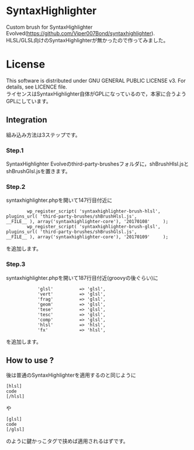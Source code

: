﻿# SyntaxHighlighter
Custom brush for SyntaxHighlighter Evolved(<https://github.com/Viper007Bond/syntaxhighlighter>).  
HLSL/GLSL向けのSyntaxHighlighterが無かったので作ってみました。  

# License
This software is distributed under GNU GENERAL PUBLIC LICENSE v3. For details, see LICENCE file.  
ライセンスはSyntaxHighlighter自体がGPLになっているので，本家に合うようGPLにしています。  

## Integration
組み込み方法は3ステップです。  

### Step.1  
SyntaxHighlighter Evolveのthird-party-brushesフォルダに，shBrushHlsl.jsとshBrushGlsl.jsを置きます。  

### Step.2  
syntaxhighlighter.phpを開いて147行目付近に  

~~~~~{.php}
		wp_register_script( 'syntaxhighlighter-brush-hlsl',       plugins_url( 'third-party-brushes/shBrushHlsl.js',              __FILE__ ), array('syntaxhighlighter-core'), '20170108'     );
		wp_register_script( 'syntaxhighlighter-brush-glsl',       plugins_url( 'third-party-brushes/shBrushGlsl.js',              __FILE__ ), array('syntaxhighlighter-core'), '20170109'     );		
~~~~~

を追加します。

### Step.3  

syntaxhighlighter.phpを開いて187行目付近(groovyの後ぐらい)に  
~~~~~{.php}
			'glsl'          => 'glsl',
			'vert'          => 'glsl',
			'frag'          => 'glsl',
			'geom'          => 'glsl',
			'tese'          => 'glsl',
			'tesc'          => 'glsl',
			'comp'          => 'glsl',
			'hlsl'          => 'hlsl',
			'fx'            => 'hlsl',
~~~~~
を追加します。  

## How to use ?

後は普通のSyntaxHighlighterを適用するのと同じように  

~~~~~{.html}
[hlsl]
code
[/hlsl]
~~~~~

や 

~~~~~{.html}
[glsl]
code
[/glsl]
~~~~~~

のように鍵かっこタグで挟めば適用されるはずです。  

